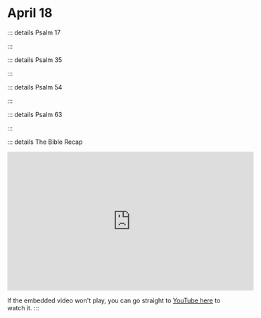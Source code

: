 # April 18

::: details Psalm 17
<!--@include: @/bible/translations/bsb/19_psa/017.md-->
:::

::: details Psalm 35
<!--@include: @/bible/translations/bsb/19_psa/035.md-->
:::

::: details Psalm 54
<!--@include: @/bible/translations/bsb/19_psa/054.md-->
:::

::: details Psalm 63
<!--@include: @/bible/translations/bsb/19_psa/063.md-->
:::

::: details The Bible Recap
<iframe width="560" height="315" src="https://www.youtube.com/embed/sv1mD_706Mk" title="YouTube video player" frameborder="0" allow="accelerometer; autoplay; clipboard-write; encrypted-media; gyroscope; picture-in-picture; web-share" referrerpolicy="strict-origin-when-cross-origin" allowfullscreen></iframe>

If the embedded video won't play, you can go straight to [YouTube here](https://youtu.be/sv1mD_706Mk) to watch it.
:::